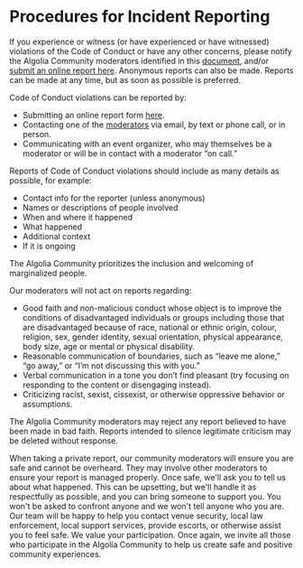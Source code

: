 # Procedures for Incident Reporting

If you experience or witness (or have experienced or have witnessed) violations of the Code of Conduct or have any other concerns, please notify the Algolia Community moderators identified in this [document](./moderators.md), and/or [submit an online report here](https://goo.gl/forms/HfeF9P4P2KQVlmy62). Anonymous reports can also be made. Reports can be made at any time, but as soon as possible is preferred.

Code of Conduct violations can be reported by:

- Submitting an online report form [here](https://goo.gl/forms/HfeF9P4P2KQVlmy62).
- Contacting one of the [moderators](./moderators.md) via email, by text or phone call, or in person.
- Communicating with an event organizer, who may themselves be a moderator or will be in contact with a moderator “on call.”

Reports of Code of Conduct violations should include as many details as possible, for example:

- Contact info for the reporter (unless anonymous)
- Names or descriptions of people involved
- When and where it happened
- What happened
- Additional context
- If it is ongoing

The Algolia Community prioritizes the inclusion and welcoming of marginalized people.

Our moderators will not act on reports regarding:
- Good faith and non-malicious conduct whose object is to improve the conditions of disadvantaged individuals or groups including those that are disadvantaged because of race, national or ethnic origin, colour, religion, sex, gender identity, sexual orientation, physical appearance, body size, age or mental or physical disability.
- Reasonable communication of boundaries, such as “leave me alone,” “go away,” or “I’m not discussing this with you.”
- Verbal communication in a tone you don’t find pleasant (try focusing on responding to the content or disengaging instead).
- Criticizing racist, sexist, cissexist, or otherwise oppressive behavior or assumptions.

The Algolia Community moderators may reject any report believed to have been made in bad faith. Reports intended to silence legitimate criticism may be deleted without response.

When taking a private report, our community moderators will ensure you are safe and cannot be overheard. They may involve other moderators to ensure your report is managed properly. Once safe, we'll ask you to tell us about what happened. This can be upsetting, but we'll handle it as respectfully as possible, and you can bring someone to support you. You won't be asked to confront anyone and we won't tell anyone who you are. Our team will be happy to help you contact venue security, local law enforcement, local support services, provide escorts, or otherwise assist you to feel safe. We value your participation. Once again, we invite all those who participate in the Algolia Community to help us create safe and positive community experiences.
